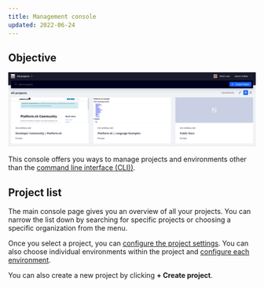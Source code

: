 ```yaml
---
title: Management console
updated: 2022-06-24
---
```





## Objective  


![Overview of projects in the console](images/all-projects.png "0.5")

This console offers you ways to manage projects and environments other than the [command line interface (CLI))](/pages/web_cloud/web_paas_powered_by_platform_sh/development/development-cli).

## Project list

The main console page gives you an overview of all your projects.
You can narrow the list down by searching for specific projects or choosing a specific organization from the menu.

Once you select a project, you can [configure the project settings](/pages/web_cloud/web_paas_powered_by_platform_sh/administration/administration-web/configure-project).
You can also choose individual environments within the project and [configure each environment](/pages/web_cloud/web_paas_powered_by_platform_sh/administration/administration-web/configure-environment).

You can also create a new project by clicking **+ Create project**.


